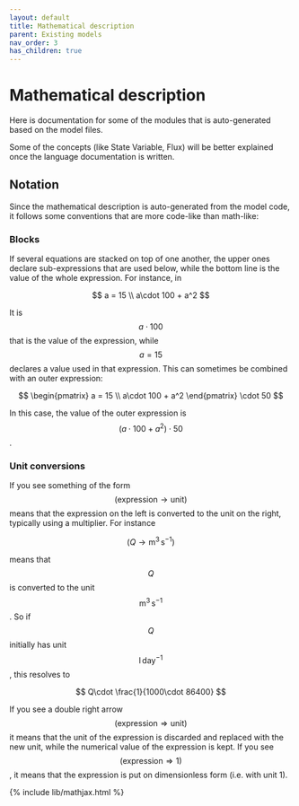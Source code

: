 ```yaml
---
layout: default
title: Mathematical description
parent: Existing models
nav_order: 3
has_children: true
---
```


# Mathematical description

Here is documentation for some of the modules that is auto-generated based on the model files.

Some of the concepts (like State Variable, Flux) will be better explained once the language documentation is written.

## Notation

Since the mathematical description is auto-generated from the model code, it follows some conventions that are more code-like than math-like:

### Blocks

If several equations are stacked on top of one another, the upper ones declare sub-expressions that are used below, while the bottom line is the value of the whole expression. For instance, in

$$
a = 15 \\
a\cdot 100 + a^2
$$

It is $$a\cdot 100$$ that is the value of the expression, while $$a = 15$$ declares a value used in that expression. This can sometimes be combined with an outer expression:

$$
\begin{pmatrix}
a = 15 \\
a\cdot 100 + a^2
\end{pmatrix} \cdot 50
$$

In this case, the value of the outer expression is $$(a\cdot 100 + a^2)\cdot 50$$.

### Unit conversions

If you see something of the form  $$(\mathrm{expression} \rightarrow \mathrm{unit})$$ means that the expression on the left is converted to the unit on the right, typically using a multiplier. For instance

$$
(Q \rightarrow \mathrm{m}^3\,\mathrm{s}^{-1})
$$

means that $$Q$$ is converted to the unit $$\mathrm{m}^3\,\mathrm{s}^{-1}$$. So if $$Q$$ initially has unit $$\mathrm{l}\,\mathrm{day}^{-1}$$, this resolves to

$$
Q\cdot \frac{1}{1000\cdot 86400}
$$

If you see a double right arrow $$(\mathrm{expression} \Rightarrow \mathrm{unit})$$ it means that the unit of the expression is discarded and replaced with the new unit, while the numerical value of the expression is kept. If you see $$(\mathrm{expression} \Rightarrow 1)$$, it means that the expression is put on dimensionless form (i.e. with unit 1).

{% include lib/mathjax.html %}